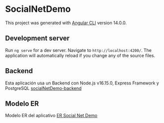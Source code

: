# SocialNetDemo

This project was generated with [Angular CLI](https://github.com/angular/angular-cli) version 14.0.0.

## Development server

Run `ng serve` for a dev server. Navigate to `http://localhost:4200/`. The application will automatically reload if you change any of the source files.

## Backend

Esta aplicación usa un  Backend con Node.js v16.15.0, Express Framework y PostgreSQL
[socialNetDemo-backend](https://github.com/jbenavv-prog/socialNetDemo-backend)

## Modelo ER
Modelo ER del aplicativo [ER Social Net Demo](https://drive.google.com/file/d/1EghpnBha5lXw4qpkFxFcUV_1btibJLmU/view?usp=sharing)

